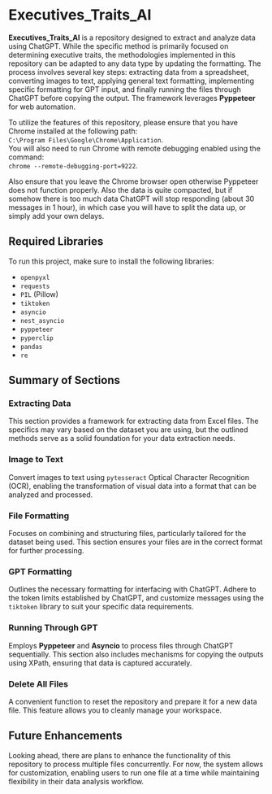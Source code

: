 # Executives_Traits_AI

**Executives_Traits_AI** is a  repository designed to extract and analyze data using ChatGPT. While the specific method is primarily focused on determining executive traits, the methodologies implemented in this repository can be adapted to any data type by updating the formatting. The process involves several key steps: extracting data from a spreadsheet, converting images to text, applying general text formatting, implementing specific formatting for GPT input, and finally running the files through ChatGPT before copying the output. The framework leverages **Pyppeteer** for web automation.

To utilize the features of this repository, please ensure that you have Chrome installed at the following path:  
`C:\Program Files\Google\Chrome\Application`.  
You will also need to run Chrome with remote debugging enabled using the command:  
`chrome --remote-debugging-port=9222`.

Also ensure that you leave the Chrome browser open otherwise Pyppeteer does not function properly. Also the data is quite compacted, but if somehow there is too much data ChatGPT will stop responding (about 30 messages in 1 hour), in which case you will have to split the data up, or simply add your own delays.

## Required Libraries

To run this project, make sure to install the following libraries:

- `openpyxl`
- `requests`
- `PIL` (Pillow)
- `tiktoken`
- `asyncio`
- `nest_asyncio`
- `pyppeteer`
- `pyperclip`
- `pandas`
- `re`

## Summary of Sections

### Extracting Data

This section provides a framework for extracting data from Excel files. The specifics may vary based on the dataset you are using, but the outlined methods serve as a solid foundation for your data extraction needs.

### Image to Text

Convert images to text using `pytesseract` Optical Character Recognition (OCR), enabling the transformation of visual data into a format that can be analyzed and processed.

### File Formatting

Focuses on combining and structuring files, particularly tailored for the dataset being used. This section ensures your files are in the correct format for further processing.

### GPT Formatting

Outlines the necessary formatting for interfacing with ChatGPT. Adhere to the token limits established by ChatGPT, and customize messages using the `tiktoken` library to suit your specific data requirements.

### Running Through GPT

Employs **Pyppeteer** and **Asyncio** to process files through ChatGPT sequentially. This section also includes mechanisms for copying the outputs using XPath, ensuring that data is captured accurately.

### Delete All Files

A convenient function to reset the repository and prepare it for a new data file. This feature allows you to cleanly manage your workspace.

## Future Enhancements

Looking ahead, there are plans to enhance the functionality of this repository to process multiple files concurrently. For now, the system allows for customization, enabling users to run one file at a time while maintaining flexibility in their data analysis workflow.
